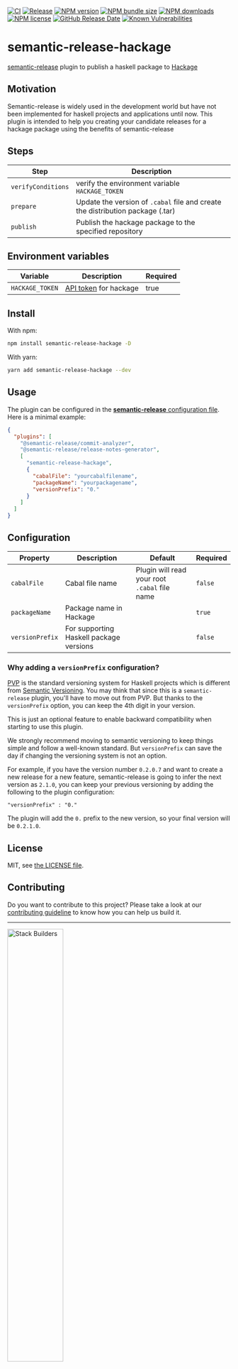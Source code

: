 [![CI](https://github.com/stackbuilders/semantic-release-hackage/actions/workflows/ci.yml/badge.svg)](https://github.com/stackbuilders/semantic-release-hackage/actions/workflows/ci.yml)
[![Release](https://github.com/stackbuilders/semantic-release-hackage/actions/workflows/release.yml/badge.svg)](https://github.com/stackbuilders/semantic-release-hackage/actions/workflows/release.yml)
[![NPM version](https://img.shields.io/npm/v/semantic-release-hackage?logo=npm)](https://www.npmjs.com/package/semantic-release-hackage)
[![NPM bundle size](https://img.shields.io/bundlephobia/min/semantic-release-hackage)](https://www.npmjs.com/package/semantic-release-hackage)
[![NPM downloads](https://img.shields.io/npm/dm/semantic-release-hackage)](https://www.npmjs.com/package/semantic-release-hackage)
[![NPM license](https://img.shields.io/npm/l/semantic-release-hackage)](https://github.com/stackbuilders/semantic-release-hackage/blob/main/LICENSE)
[![GitHub Release Date](https://img.shields.io/github/release-date/stackbuilders/semantic-release-hackage)](https://github.com/stackbuilders/semantic-release-hackage/releases)
[![Known Vulnerabilities](https://snyk.io/test/github/stackbuilders/semantic-release-hackage/badge.svg)](https://snyk.io/test/github/stackbuilders/semantic-release-hackage)

# semantic-release-hackage

[semantic-release](https://semantic-release.gitbook.io/semantic-release/) plugin to publish a haskell package to [Hackage](https://hackage.haskell.org/)

## Motivation

Semantic-release is widely used in the development world but have not been implemented for haskell projects and applications until now. This plugin is intended to help you creating your candidate releases for a hackage package using the benefits of semantic-release

## Steps

| Step               | Description                                                                    |
| ------------------ | ------------------------------------------------------------------------------ |
| `verifyConditions` | verify the environment variable `HACKAGE_TOKEN`                                |
| `prepare`          | Update the version of `.cabal` file and create the distribution package (.tar) |
| `publish`          | Publish the hackage package to the specified repository                        |

## Environment variables

| Variable        | Description                                                    | Required |
| --------------- | -------------------------------------------------------------- | -------- |
| `HACKAGE_TOKEN` | [API token](https://hackage.haskell.org/packages/) for hackage | true     |

## Install

With npm:

```sh
npm install semantic-release-hackage -D
```

With yarn:

```sh
yarn add semantic-release-hackage --dev
```

## Usage

The plugin can be configured in the [**semantic-release** configuration file](https://github.com/semantic-release/semantic-release/blob/master/docs/usage/configuration.md#configuration). Here is a minimal example:

```json
{
  "plugins": [
    "@semantic-release/commit-analyzer",
    "@semantic-release/release-notes-generator",
    [
      "semantic-release-hackage",
      {
        "cabalFile": "yourcabalfilename",
        "packageName": "yourpackagename",
        "versionPrefix": "0."
      }
    ]
  ]
}
```

## Configuration

| Property        | Description                             | Default                                       | Required |
| --------------- | --------------------------------------- | --------------------------------------------- | -------- |
| `cabalFile`     | Cabal file name                         | Plugin will read your root `.cabal` file name | `false`  |
| `packageName`   | Package name in Hackage                 |                                               | `true`   |
| `versionPrefix` | For supporting Haskell package versions |                                               | `false`  |

### Why adding a `versionPrefix` configuration?

[PVP](https://pvp.haskell.org/) is the standard versioning system for Haskell projects which is different from [Semantic Versioning](https://semver.org/). You may think that since this is a `semantic-release` plugin, you'll have to move out from PVP. But thanks to the `versionPrefix` option, you can keep the 4th digit in your version.

This is just an optional feature to enable backward compatibility when starting to use this plugin.

We strongly recommend moving to semantic versioning to keep things simple and follow a well-known standard. But `versionPrefix` can save the day if changing the versioning system is not an option.

For example, if you have the version number `0.2.0.7` and want to create a new release for a new feature, semantic-release is going to infer the next version as `2.1.0`, you can keep your previous versioning by adding the following to the plugin configuration:  

```
"versionPrefix" : "0."
```
The plugin will add the `0.` prefix to the new version, so your final version will be `0.2.1.0`.
## License

MIT, see [the LICENSE file](LICENSE).

## Contributing

Do you want to contribute to this project? Please take a look at our [contributing guideline](/docs/CONTRIBUTING.md) to know how you can help us build it.

---

<img src="https://www.stackbuilders.com/media/images/Sb-supports.original.png" alt="Stack Builders" width="50%"></img>  
[Check out our libraries](https://github.com/stackbuilders/) | [Join our team](https://www.stackbuilders.com/join-us/)
